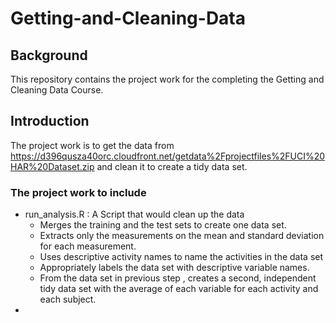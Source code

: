 # Getting-and-Cleaning-Data
## Background
This repository contains the project work for the completing the Getting and Cleaning Data Course.
## Introduction
The project work is to get the data from https://d396qusza40orc.cloudfront.net/getdata%2Fprojectfiles%2FUCI%20HAR%20Dataset.zip and clean it to create a tidy data set. 
### The project work to include
* run_analysis.R : A Script that would clean up the data
  * Merges the training and the test sets to create one data set.
  * Extracts only the measurements on the mean and standard deviation for each measurement. 
  * Uses descriptive activity names to name the activities in the data set
  * Appropriately labels the data set with descriptive variable names. 
  * From the data set in previous step , creates a second, independent tidy data set with the average of each variable for each activity and each subject.
* 

 
